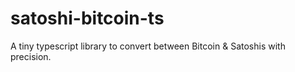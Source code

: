 # satoshi-bitcoin-ts

A tiny typescript library to convert between Bitcoin & Satoshis with precision.
